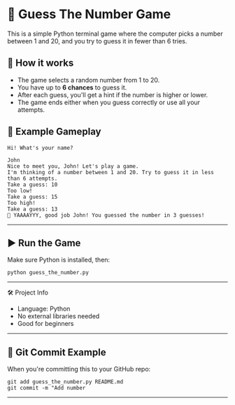 # 🎯 Guess The Number Game

This is a simple Python terminal game where the computer picks a number between 1 and 20, and you try to guess it in fewer than 6 tries.

## 🚀 How it works

- The game selects a random number from 1 to 20.
- You have up to **6 chances** to guess it.
- After each guess, you'll get a hint if the number is higher or lower.
- The game ends either when you guess correctly or use all your attempts.

## 🧠 Example Gameplay
```
Hi! What's your name?

John
Nice to meet you, John! Let's play a game.
I'm thinking of a number between 1 and 20. Try to guess it in less than 6 attempts.
Take a guess: 10
Too low!
Take a guess: 15
Too high!
Take a guess: 13
🎉 YAAAAYYY, good job John! You guessed the number in 3 guesses!
```

---


## ▶️ Run the Game

Make sure Python is installed, then:
```
python guess_the_number.py
```

---

🛠️ Project Info
- Language: Python
- No external libraries needed
- Good for beginners

---

## 🐙 Git Commit Example

When you're committing this to your GitHub repo:

```
git add guess_the_number.py README.md
git commit -m "Add number
```

---
